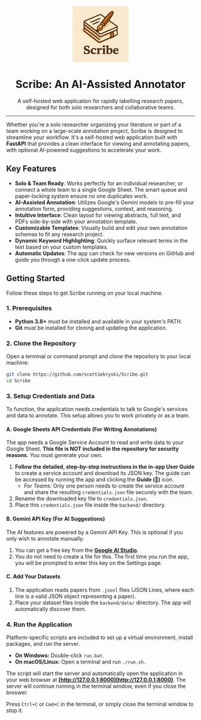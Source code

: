 <p align="center">
  <img src="backend/static/assets/scribe_logo.png" alt="Scribe Logo" width="150">
</p>

<h1 align="center">Scribe: An AI-Assisted Annotator</h1>

<p align="center">
  A self-hosted web application for rapidly labelling research papers, designed for both solo researchers and collaborative teams.
</p>

---

Whether you're a solo researcher organizing your literature or part of a team working on a large-scale annotation project, Scribe is designed to streamline your workflow. It's a self-hosted web application built with **FastAPI** that provides a clean interface for viewing and annotating papers, with optional AI-powered suggestions to accelerate your work.

## Key Features

- **Solo & Team Ready**: Works perfectly for an individual researcher, or connect a whole team to a single Google Sheet. The smart queue and paper-locking system ensure no one duplicates work.
- **AI-Assisted Annotation**: Utilizes Google's Gemini models to pre-fill your annotation form, providing suggestions, context, and reasoning.
- **Intuitive Interface**: Clean layout for viewing abstracts, full text, and PDFs side-by-side with your annotation template.
- **Customizable Templates**: Visually build and edit your own annotation schemas to fit any research project.
- **Dynamic Keyword Highlighting**: Quickly surface relevant terms in the text based on your custom templates.
- **Automatic Updates**: The app can check for new versions on GitHub and guide you through a one-click update process.

## Getting Started

Follow these steps to get Scribe running on your local machine.

### 1. Prerequisites

- **Python 3.8+** must be installed and available in your system's PATH.
- **Git** must be installed for cloning and updating the application.

### 2. Clone the Repository

Open a terminal or command prompt and clone the repository to your local machine:

```bash
git clone https://github.com/scottiekryski/Scribe.git
cd Scribe
```

### 3. Setup Credentials and Data

To function, the application needs credentials to talk to Google's services and data to annotate. This setup allows you to work privately or as a team.

#### **A. Google Sheets API Credentials (For Writing Annotations)**

The app needs a Google Service Account to read and write data to your Google Sheet. **This file is NOT included in the repository for security reasons.** You must generate your own.

1.  **Follow the detailed, step-by-step instructions in the in-app User Guide** to create a service account and download its JSON key. The guide can be accessed by running the app and clicking the **Guide (📖)** icon.
    - _For Teams:_ Only one person needs to create the service account and share the resulting `credentials.json` file securely with the team.
2.  Rename the downloaded key file to `credentials.json`.
3.  Place this `credentials.json` file inside the `backend/` directory.

#### **B. Gemini API Key (For AI Suggestions)**

The AI features are powered by a Gemini API Key. This is optional if you only wish to annotate manually.

1.  You can get a free key from the **[Google AI Studio](https://aistudio.google.com/app/apikey)**.
2.  You do not need to create a file for this. The first time you run the app, you will be prompted to enter this key on the Settings page.

#### **C. Add Your Datasets**

1.  The application reads papers from `.jsonl` files (JSON Lines, where each line is a valid JSON object representing a paper).
2.  Place your dataset files inside the `backend/data/` directory. The app will automatically discover them.

### 4. Run the Application

Platform-specific scripts are included to set up a virtual environment, install packages, and run the server.

- **On Windows:** Double-click `run.bat`.
- **On macOS/Linux:** Open a terminal and run `./run.sh`.

The script will start the server and automatically open the application in your web browser at **[http://127.0.0.1:8000](http://127.0.0.1:8000)**. The server will continue running in the terminal window, even if you close the broswer.

Press `Ctrl+C` or `Cmd+C` in the terminal, or simply close the terminal window to stop it.
